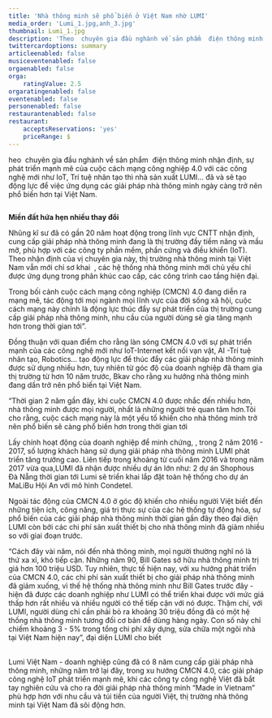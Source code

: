 ```yaml
---
title: 'Nhà thông minh sẽ phổ biến ở Việt Nam nhờ LUMI'
media_order: 'Lumi_1.jpg,anh_3.jpg'
thumbnail: Lumi_1.jpg
description: 'Theo  chuyên gia đầu nghành về sản phẩm  điện thông minh nhận định, sự phát triển mạnh mẽ của cuộc cách mạng công nghiệp 4.0 với các công nghệ mới như IoT, Trí tuệ nhân tạo thì nhà sản xuất LUMI… đã và sẽ tạo động lực để việc ứng dụng các giải pháp nhà thông minh ngày càng trở nên phổ biến hơn tại Việt Nam.'
twittercardoptions: summary
articleenabled: false
musiceventenabled: false
orgaenabled: false
orga:
    ratingValue: 2.5
orgaratingenabled: false
eventenabled: false
personenabled: false
restaurantenabled: false
restaurant:
    acceptsReservations: 'yes'
    priceRange: $
---
```


<p>heo&nbsp; chuy&ecirc;n gia đầu ngh&agrave;nh về sản phẩm&nbsp; điện th&ocirc;ng minh nhận định, sự ph&aacute;t triển mạnh mẽ của cuộc c&aacute;ch mạng c&ocirc;ng nghiệp 4.0 với c&aacute;c c&ocirc;ng nghệ mới như IoT, Tr&iacute; tuệ nh&acirc;n tạo th&igrave; nh&agrave; sản xuất LUMI&hellip; đ&atilde; v&agrave; sẽ tạo động lực để việc ứng dụng c&aacute;c giải ph&aacute;p nh&agrave; th&ocirc;ng minh ng&agrave;y c&agrave;ng trở n&ecirc;n phổ biến hơn tại Việt Nam.</p>
<p><img src="/giahan/tin-tuc/nha-thong-minh-se-pho-bien-o-vie-t-nam-nho-lumi/anh_3.jpg" alt="" /></p>
<p><strong>Miền đất hứa hẹn nhiều thay đổi</strong></p>
<p>Nhũng kĩ sư đ&atilde; c&oacute; gần 20 năm hoạt động trong lĩnh vực CNTT nhận định, cung cấp giải ph&aacute;p nh&agrave; th&ocirc;ng minh đang l&agrave; thị trường đầy tiềm năng v&agrave; mầu mỡ, ph&ugrave; hợp với c&aacute;c c&ocirc;ng ty phần mềm, phần cứng v&agrave; điều khiển (IoT). Theo nhận định của vị chuy&ecirc;n gia n&agrave;y, thị trường nh&agrave; th&ocirc;ng minh tại Việt Nam vẫn mới chỉ sơ khai&nbsp; , c&aacute;c hệ thống nh&agrave; th&ocirc;ng minh mới chủ yếu chỉ được ứng dụng trong ph&acirc;n kh&uacute;c cao cấp, c&aacute;c c&ocirc;ng tr&igrave;nh cao tầng hiện đại.</p>
<p>Trong bối cảnh cuộc c&aacute;ch mạng c&ocirc;ng nghiệp (CMCN) 4.0 đang diễn ra mạng mẽ, t&aacute;c động tới mọi ng&agrave;nh mọi lĩnh vực của đời sống x&atilde; hội, cuộc c&aacute;ch mạng n&agrave;y ch&iacute;nh l&agrave; động lực th&uacute;c đẩy sự ph&aacute;t triển của thị trường cung cấp giải ph&aacute;p nh&agrave; th&ocirc;ng minh, nhu cầu của người d&ugrave;ng sẽ gia tăng mạnh hơn trong thời gian tới&rdquo;.</p>
<p>Đồng thuận với quan điểm cho rằng l&agrave;n s&oacute;ng CMCN 4.0 với sự ph&aacute;t triển mạnh của c&aacute;c c&ocirc;ng nghệ mới như IoT-Internet kết nối vạn vật, AI -Tr&iacute; tuệ nh&acirc;n tạo, Robotics&hellip; tạo động lực để th&uacute;c đẩy c&aacute;c giải ph&aacute;p nh&agrave; th&ocirc;ng minh được sử dụng nhiều hơn, tuy nhi&ecirc;n từ g&oacute;c độ của doanh nghiệp đ&atilde; tham gia thị trường từ hơn 10 năm trước, Bkav cho rằng xu hướng nh&agrave; th&ocirc;ng minh đang dần trở n&ecirc;n phổ biến tại Việt Nam.</p>
<p>&ldquo;Thời gian 2 năm gần đ&acirc;y, khi cuộc CMCN 4.0 được nhắc đến nhiều hơn, nh&agrave; th&ocirc;ng minh được mọi người, nhất l&agrave; những người trẻ quan t&acirc;m hơn.T&ocirc;i cho rằng, cuộc c&aacute;ch mạng n&agrave;y l&agrave; một yếu tố khiến cho nh&agrave; th&ocirc;ng minh trở n&ecirc;n phổ biến sẽ c&agrave;ng phổ biến hơn trong thời gian tới</p>
<p>Lấy ch&iacute;nh hoạt động của doanh nghiệp để minh chứng, , trong 2 năm 2016 - 2017, số lượng kh&aacute;ch h&agrave;ng sử dụng giải ph&aacute;p nh&agrave; th&ocirc;ng minh LUMI ph&aacute;t triển tăng trưởng cao. Li&ecirc;n tiếp trong khoảng từ cuối năm 2016 v&agrave; trong năm 2017 vừa qua,LUMI đ&atilde; nhận được nhiều dự &aacute;n lớn như: 2 dự &aacute;n Shophous&nbsp; Đ&agrave; Nẵng thời gian tới Lumi sẽ triển khai lắp đặt to&agrave;n hệ thống cho dự &aacute;n MaLiBu Hội An với m&ocirc; h&igrave;nh Condetel.</p>
<p>Ngo&agrave;i t&aacute;c động của CMCN 4.0 ở g&oacute;c độ khiến cho nhiều người Việt biết đến những tiện &iacute;ch, c&ocirc;ng năng, gi&aacute; trị thực sự của c&aacute;c hệ thống tự động h&oacute;a, sự phổ biến của c&aacute;c giải ph&aacute;p nh&agrave; th&ocirc;ng minh thời gian gần đ&acirc;y theo đại diện LUMI c&ograve;n bởi c&aacute;c chi ph&iacute; sản xuất thiết bị cho nh&agrave; th&ocirc;ng minh đ&atilde; giảm nhiều so với giai đoạn trước.</p>
<p>&ldquo;C&aacute;ch đ&acirc;y v&agrave;i năm, n&oacute;i đến nh&agrave; th&ocirc;ng minh, mọi người thường nghĩ n&oacute; l&agrave; thứ xa xỉ, kh&oacute; tiếp cận. Những năm 90, Bill Gates sở hữu nh&agrave; th&ocirc;ng minh trị gi&aacute; hơn 100 triệu USD. Tuy nhi&ecirc;n, thực tế hiện nay, với xu hướng ph&aacute;t triển của CMCN 4.0, c&aacute;c chi ph&iacute; sản xuất thiết bị cho giải ph&aacute;p nh&agrave; th&ocirc;ng minh đ&atilde; giảm xuống, v&igrave; thế hệ thống nh&agrave; th&ocirc;ng minh như Bill Gates trước đ&acirc;y - hiện đ&atilde; được c&aacute;c doanh nghiệp như LUMI c&oacute; thể triển khai được với mức gi&aacute; thấp hơn rất nhiều v&agrave; nhiều người c&oacute; thể tiếp cận với n&oacute; được. Thậm ch&iacute;, với LUMI, người d&ugrave;ng chỉ cần phải bỏ ra khoảng 30 triệu đồng đ&atilde; c&oacute; một hệ thống nh&agrave; th&ocirc;ng minh tương đối cơ bản để d&ugrave;ng h&agrave;ng ng&agrave;y. Con số n&agrave;y chỉ chiếm khoảng 3 - 5% trong tổng chi ph&iacute; x&acirc;y dựng, sửa chữa một ng&ocirc;i nh&agrave; tại Việt Nam hiện nay&rdquo;, đại diện LUMI cho biết</p>
<div id="AdAsia">&nbsp;</div>
<div id="6b8dfc574c1ec0ce393313f4f1c80b3d_sync">Lumi Việt Nam - doanh nghiệp cũng đ&atilde; c&oacute;&nbsp;8 năm cung cấp giải ph&aacute;p nh&agrave; th&ocirc;ng minh, những năm trở lại đ&acirc;y, trong xu hướng CMCN 4.0, c&aacute;c giải ph&aacute;p c&ocirc;ng nghệ IoT ph&aacute;t triển mạnh mẽ, khi c&aacute;c c&ocirc;ng ty c&ocirc;ng nghệ Việt đ&atilde; bắt tay nghi&ecirc;n cứu v&agrave; cho ra đời giải ph&aacute;p nh&agrave; th&ocirc;ng minh &ldquo;Made in Vietnam&rdquo; ph&ugrave; hợp hơn với nhu cầu v&agrave; t&uacute;i tiền của người Việt, thị trường nh&agrave; th&ocirc;ng minh tại Việt Nam đ&atilde; s&ocirc;i động hơn.</div>
<div><img src="/giahan/tin-tuc/nha-thong-minh-se-pho-bien-o-vie-t-nam-nho-lumi/Lumi_1.jpg" alt="" /></div>